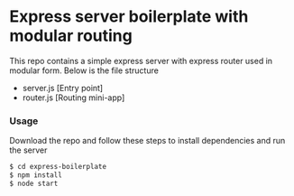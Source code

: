 # Express server boilerplate with modular routing
This repo contains a simple express server with express router used in modular form. Below is the file structure

  - server.js [Entry point]
  - router.js [Routing mini-app]

### Usage

Download the repo and follow these steps to install dependencies and run the server

```sh
$ cd express-boilerplate
$ npm install
$ node start
```
